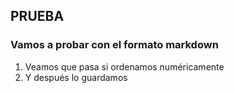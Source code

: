 ## PRUEBA

### Vamos a probar con el formato markdown

1. Veamos que pasa si ordenamos numéricamente
1. Y después lo guardamos 

